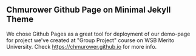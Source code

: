 ## Chmurower Github Page on Minimal Jekyll Theme

We chose Github Pages as a great tool for deployment of our demo-page
for project we've created at "Group Project" course on WSB Merito University.
Check https://chmurower.github.io for more info.